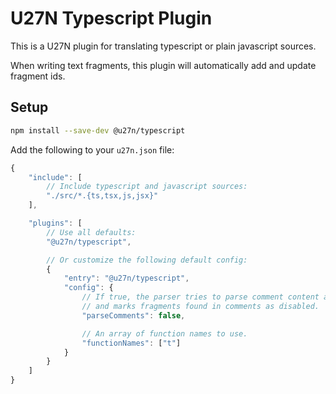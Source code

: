 # U27N Typescript Plugin
This is a U27N plugin for translating typescript or plain javascript sources.

When writing text fragments, this plugin will automatically add and update fragment ids.

## Setup
```bash
npm install --save-dev @u27n/typescript
```

Add the following to your `u27n.json` file:
```js
{
    "include": [
        // Include typescript and javascript sources:
        "./src/*.{ts,tsx,js,jsx}"
    ],

    "plugins": [
        // Use all defaults:
        "@u27n/typescript",

        // Or customize the following default config:
        {
            "entry": "@u27n/typescript",
            "config": {
                // If true, the parser tries to parse comment content as typescript
                // and marks fragments found in comments as disabled.
                "parseComments": false,

                // An array of function names to use.
                "functionNames": ["t"]
            }
        }
    ]
}
```
